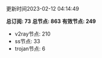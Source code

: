 更新时间2023-02-12 04:14:49

**总订阅: 73**
**总节点: 863**
**有效节点: 249**
- v2ray节点: 210
- ss节点: 33
- trojan节点: 6

